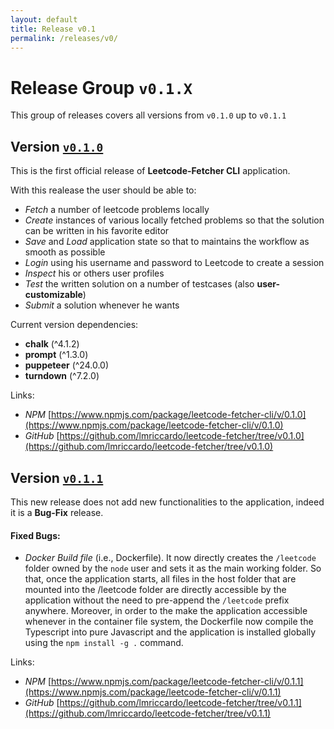 ```yaml
---
layout: default
title: Release v0.1
permalink: /releases/v0/
---
```


# Release Group `v0.1.X`

This group of releases covers all versions from `v0.1.0` up to `v0.1.1`

## Version [`v0.1.0`](https://github.com/lmriccardo/leetcode-fetcher/releases/tag/v0.1.0)

This is the first official release of **Leetcode-Fetcher CLI** application.

With this realease the user should be able to:

- *Fetch* a number of leetcode problems locally
- *Create* instances of various locally fetched problems so that the solution can be written in his favorite editor
- *Save* and *Load* application state so that to maintains the workflow as smooth as possible
- *Login* using his username and password to Leetcode to create a session
- *Inspect* his or others user profiles
- *Test* the written solution on a number of testcases (also **user-customizable**)
- *Submit* a solution whenever he wants

Current version dependencies:

- **chalk** (^4.1.2)
- **prompt** (^1.3.0)
- **puppeteer** (^24.0.0)
- **turndown** (^7.2.0)

Links:

- *NPM* [https://www.npmjs.com/package/leetcode-fetcher-cli/v/0.1.0](https://www.npmjs.com/package/leetcode-fetcher-cli/v/0.1.0)
- *GitHub* [https://github.com/lmriccardo/leetcode-fetcher/tree/v0.1.0](https://github.com/lmriccardo/leetcode-fetcher/tree/v0.1.0)

## Version [`v0.1.1`](https://github.com/lmriccardo/leetcode-fetcher/releases/tag/v0.1.1)

This new release does not add new functionalities to the application, indeed it is a **Bug-Fix** release.

#### Fixed Bugs:

- *Docker Build file* (i.e., Dockerfile). It now directly creates the `/leetcode` folder owned by the `node` user and sets it as the main working folder. So that, once the application starts, all files in the host folder that are mounted into the /leetcode folder are directly accessible by the application without the need to pre-append the `/leetcode` prefix anywhere. Moreover, in order to the make the application accessible whenever in the container file system, the Dockerfile now compile the Typescript into pure Javascript and the application is installed globally using the `npm install -g .` command.

Links:

- *NPM* [https://www.npmjs.com/package/leetcode-fetcher-cli/v/0.1.1](https://www.npmjs.com/package/leetcode-fetcher-cli/v/0.1.1)
- *GitHub* [https://github.com/lmriccardo/leetcode-fetcher/tree/v0.1.1](https://github.com/lmriccardo/leetcode-fetcher/tree/v0.1.1)
